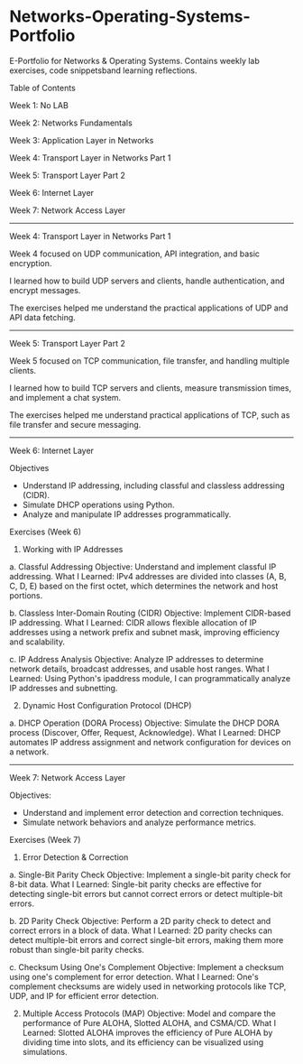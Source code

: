 # Networks-Operating-Systems-Portfolio
E-Portfolio for Networks &amp; Operating Systems. Contains weekly lab exercises, code snippetsband learning reflections.


Table of Contents

Week 1: No LAB

Week 2: Networks Fundamentals

Week 3: Application Layer in Networks

Week 4: Transport Layer in Networks Part 1

Week 5: Transport Layer Part 2

Week 6: Internet Layer

Week 7: Network Access Layer



--------------------------------------------------------------

Week 4: Transport Layer in Networks Part 1

Week 4 focused on UDP communication, API integration, and basic encryption.

I learned how to build UDP servers and clients, handle authentication, and encrypt messages.

The exercises helped me understand the practical applications of UDP and API data fetching.

--------------------------------------------------------------

Week 5: Transport Layer Part 2

Week 5 focused on TCP communication, file transfer, and handling multiple clients.

I learned how to build TCP servers and clients, measure transmission times, and implement a chat system.

The exercises helped me understand practical applications of TCP, such as file transfer and secure messaging.

--------------------------------------------------------------
Week 6: Internet Layer

Objectives
- Understand IP addressing, including classful and classless addressing (CIDR).
- Simulate DHCP operations using Python.
- Analyze and manipulate IP addresses programmatically.

Exercises (Week 6)

1. Working with IP Addresses
   
a. Classful Addressing
Objective: Understand and implement classful IP addressing.
What I Learned: IPv4 addresses are divided into classes (A, B, C, D, E) based on the first octet, which determines the network and host portions.

b. Classless Inter-Domain Routing (CIDR)
Objective: Implement CIDR-based IP addressing.
What I Learned: CIDR allows flexible allocation of IP addresses using a network prefix and subnet mask, improving efficiency and scalability.

c. IP Address Analysis
Objective: Analyze IP addresses to determine network details, broadcast addresses, and usable host ranges.
What I Learned: Using Python's ipaddress module, I can programmatically analyze IP addresses and subnetting.

2. Dynamic Host Configuration Protocol (DHCP)
   
a. DHCP Operation (DORA Process)
Objective: Simulate the DHCP DORA process (Discover, Offer, Request, Acknowledge).
What I Learned: DHCP automates IP address assignment and network configuration for devices on a network.

-----------------------------------------------------------------------------------------------------
Week 7: Network Access Layer

Objectives:
- Understand and implement error detection and correction techniques.
- Simulate network behaviors and analyze performance metrics.

Exercises (Week 7)

1. Error Detection & Correction

a. Single-Bit Parity Check
Objective: Implement a single-bit parity check for 8-bit data.
What I Learned: Single-bit parity checks are effective for detecting single-bit errors but cannot correct errors or detect multiple-bit errors.

b. 2D Parity Check
Objective: Perform a 2D parity check to detect and correct errors in a block of data.
What I Learned: 2D parity checks can detect multiple-bit errors and correct single-bit errors, making them more robust than single-bit parity checks.

c. Checksum Using One's Complement
Objective: Implement a checksum using one's complement for error detection.
What I Learned: One's complement checksums are widely used in networking protocols like TCP, UDP, and IP for efficient error detection.

2. Multiple Access Protocols (MAP)
Objective: Model and compare the performance of Pure ALOHA, Slotted ALOHA, and CSMA/CD.
What I Learned: Slotted ALOHA improves the efficiency of Pure ALOHA by dividing time into slots, and its efficiency can be visualized using simulations.




